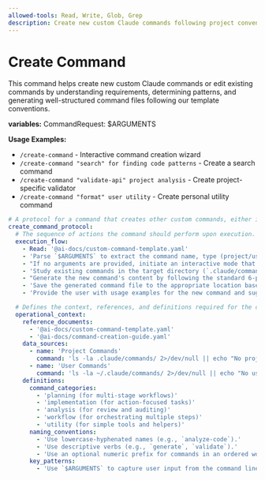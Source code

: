 ```yaml
---
allowed-tools: Read, Write, Glob, Grep
description: Create new custom Claude commands following project conventions
---
```


# Create Command

This command helps create new custom Claude commands or edit existing commands by understanding requirements, determining patterns, and generating well-structured command files following our template conventions.

**variables:**
CommandRequest: $ARGUMENTS

**Usage Examples:**

- `/create-command` - Interactive command creation wizard
- `/create-command "search" for finding code patterns` - Create a search command
- `/create-command "validate-api" project analysis` - Create project-specific validator
- `/create-command "format" user utility` - Create personal utility command

```yaml
# A protocol for a command that creates other custom commands, either interactively or via arguments.
create_command_protocol:
  # The sequence of actions the command should perform upon execution.
  execution_flow:
    - Read: '@ai-docs/custom-command-template.yaml'
    - 'Parse `$ARGUMENTS` to extract the command name, type (project/user), and category.'
    - "If no arguments are provided, initiate an interactive mode that prompts the user for the command's details (name, type, category, description, etc.)."
    - 'Study existing commands in the target directory (`.claude/commands/` or `~/.claude/commands/`) to understand local patterns and conventions.'
    - "Generate the new command's content by following the standard 6-part template structure."
    - 'Save the generated command file to the appropriate location based on the specified type (project or user).'
    - 'Provide the user with usage examples for the new command and suggest next steps, such as testing or sharing.'

  # Defines the context, references, and definitions required for the command's operation.
  operational_context:
    reference_documents:
      - '@ai-docs/custom-command-template.yaml'
      - '@ai-docs/command-creation-guide.yaml'
    data_sources:
      - name: 'Project Commands'
        command: 'ls -la .claude/commands/ 2>/dev/null || echo "No project commands yet"'
      - name: 'User Commands'
        command: 'ls -la ~/.claude/commands/ 2>/dev/null || echo "No user commands yet"'
    definitions:
      command_categories:
        - 'planning (for multi-stage workflows)'
        - 'implementation (for action-focused tasks)'
        - 'analysis (for review and auditing)'
        - 'workflow (for orchestrating multiple steps)'
        - 'utility (for simple tools and helpers)'
      naming_conventions:
        - 'Use lowercase-hyphenated names (e.g., `analyze-code`).'
        - 'Use descriptive verbs (e.g., `generate`, `validate`).'
        - 'Use an optional numeric prefix for commands in an ordered workflow (e.g., `01-plan`).'
      key_patterns:
        - 'Use `$ARGUMENTS` to capture user input from the command line.'
```
